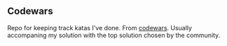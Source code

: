 ## Codewars

Repo for keeping track katas I've done. From [codewars](https://www.codewars.com "codewars").
Usually accompaning my solution with the top solution chosen by the community.
